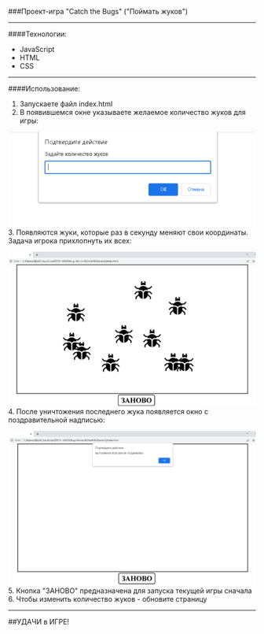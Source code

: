 ###Проект-игра "Catch the Bugs" ("Поймать жуков")
***
####Технологии:
- JavaScript
- HTML
- CSS
***
####Использование:
1. Запускаете файл index.html
2. В появившемся окне указываете желаемое количество жуков для игры:

![logo](images/readme1.png)
3. Появляются жуки, которые раз в секунду меняют свои координаты. Задача игрока прихлопнуть их всех:

![logo](images/readme2.png)
4. После уничтожения последнего жука появляется окно с поздравительной надписью:

![logo](images/readme3.png)
5. Кнопка "ЗАНОВО" предназначена для запуска текущей игры сначала
6. Чтобы изменить количество жуков - обновите страницу
***
##УДАЧИ в ИГРЕ!
